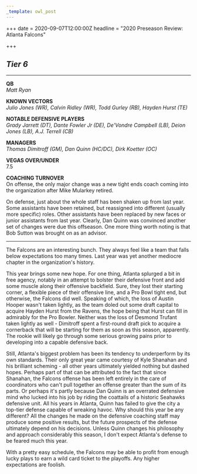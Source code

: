 ```yaml
---
_template: owl_post
---
```



+++
date = 2020-09-07T12:00:00Z
headline = "2020 Preseason Review: Atlanta Falcons"

+++
## _Tier 6_

***

**QB**  
_Matt Ryan_

**KNOWN VECTORS**  
_Julio Jones (WR), Calvin Ridley (WR), Todd Gurley (RB), Hayden Hurst (TE)_

**NOTABLE DEFENSIVE PLAYERS**  
_Grady Jarrett (DT), Dante Fowler Jr (DE), De'Vondre Campbell (LB), Deion Jones (LB), A.J. Terrell (CB)_

**MANAGERS**  
_Thomas Dimitroff (GM), Dan Quinn (HC/DC), Dirk Koetter (OC)_

**VEGAS OVER/UNDER**  
7\.5

**COACHING TURNOVER**  
On offense, the only major change was a new tight ends coach coming into the organization after Mike Mularkey retired.

On defense, just about the whole staff has been shaken up from last year. Some assistants have been retained, but reassigned into different (usually more specific) roles. Other assistants have been replaced by new faces or junior assistants from last year. Clearly, Dan Quinn was convinced another set of changes were due this offseason. One more thing worth noting is that Bob Sutton was brought on as an advisor.

***

The Falcons are an interesting bunch. They always feel like a team that falls below expectations too many times. Last year was yet another mediocre chapter in the organization's history.

This year brings some new hope. For one thing, Atlanta splurged a bit in free agency, notably in an attempt to bolster their defensive front and add some muscle along their offensive backfield. Sure, they lost their starting corner, a flexible piece of their offensive line, and a Pro Bowl tight end, but otherwise, the Falcons did well. Speaking of which, the loss of Austin Hooper wasn't taken lightly, as the team doled out some draft capital to acquire Hayden Hurst from the Ravens, the hope being that Hurst can fill in admirably for the Pro Bowler. Neither was the loss of Desmond Trufant taken lightly as well - Dimitroff spent a first-round draft pick to acquire a cornerback that will be starting for them as soon as this season, apparently.  The rookie will likely go through some serious growing pains prior to developing into a capable defensive back. 

Still, Atlanta's biggest problem has been its tendency to underperform by its own standards. Their only great year came courtesy of Kyle Shanahan and his brilliant scheming - all other years ultimately yielded nothing but dashed hopes. Perhaps part of that can be attributed to the fact that since Shanahan, the Falcons offense has been left entirely in the care of coordinators who can't pull together an offense greater than the sum of its parts. Or perhaps it's partly because Dan Quinn is an overrated defensive mind who lucked into his job by riding the coattails of a historic Seahawks defensive unit. All his years in Atlanta, Quinn has failed to give the city a  top-tier defense capable of wreaking havoc. Why should this year be any different? All the changes he made on the defensive coaching staff may produce some positive results, but the future prospects of the defense ultimately depend on his decisions. Unless Quinn changes his philosophy and approach considerably this season, I don't expect Atlanta's defense to be feared much this year.

With a pretty easy schedule, the Falcons may be able to profit from enough lucky plays to earn a wild card ticket to the playoffs. Any higher expectations are foolish.
